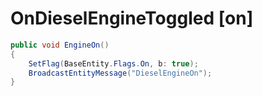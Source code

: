 <Badge type="danger" text="Carbon Compatible"/><Badge type="warning" text="Oxide Compatible"/>
# OnDieselEngineToggled [on]
```csharp
public void EngineOn()
{
	SetFlag(BaseEntity.Flags.On, b: true);
	BroadcastEntityMessage("DieselEngineOn");
}

```

